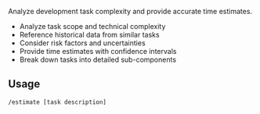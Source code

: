 Analyze development task complexity and provide accurate time estimates.

- Analyze task scope and technical complexity
- Reference historical data from similar tasks
- Consider risk factors and uncertainties
- Provide time estimates with confidence intervals
- Break down tasks into detailed sub-components

## Usage
```bash
/estimate [task description]
```
